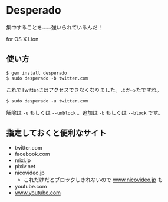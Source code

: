 # Desperado

集中することを……強いられているんだ！

for OS X Lion

## 使い方

    $ gem install desperado
    $ sudo desperado -b twitter.com

これでTwitterにはアクセスできなくなりました。よかったですね。

    $ sudo desperado -u twitter.com

解除は `-u` もしくは `--unblock` 。追加は `-b` もしくは `--block` です。

## 指定しておくと便利なサイト

- twitter.com
- facebook.com
- mixi.jp
- pixiv.net
- nicovideo.jp
  - これだけだとブロックしきれないので www.nicovideo.jp も
- youtube.com
- www.youtube.com

